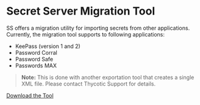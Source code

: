 [title]: # (Secret Server Migration Tool)
[tags]: # (Import,migration,tool)
[priority]: # (1000)
[redirect]: # (SecretServerMigrationTool)

# Secret Server Migration Tool

SS offers a migration utility for importing secrets from other applications. Currently, the migration tool supports to following applications:

- KeePass (version 1 and 2)
- Password Corral
- Password Safe
- Passwords MAX

> **Note:** This is done with another exportation tool that creates a single XML file. Please contact Thycotic Support for details.

[Download the Tool](https://updates.thycotic.net/secretserver/tools/MigrationTool.zip)